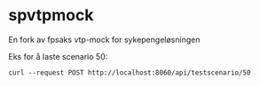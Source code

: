 # spvtpmock
En fork av fpsaks vtp-mock for sykepengeløsningen  

Eks for å laste scenario 50:

`curl --request POST http://localhost:8060/api/testscenario/50`
